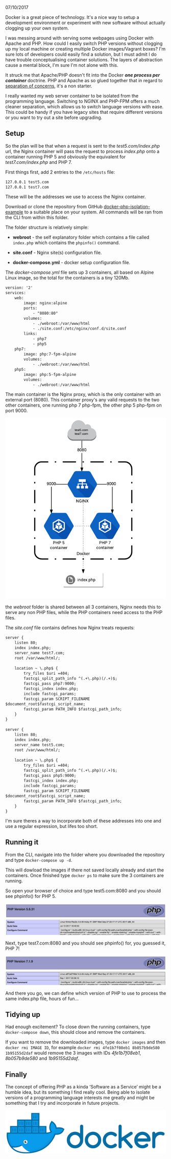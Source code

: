 07/10/2017

Docker is a great piece of technology. It's a nice way to setup a development environment or experiment with new software without actually clogging up your own system. 

I was messing around with serving some webpages using Docker with Apache and PHP. How could I easily switch PHP versions without clogging up my local machine or creating multiple Docker images/Vagrant boxes? I'm sure lots of developers could easily find a solution, but I must admit I do have trouble conceptualising container solutions. The layers of abstraction cause a mental block, I'm sure I'm not alone with this. 

It struck me that Apache/PHP doesn't fit into the Docker ***one process per container*** doctrine. PHP and Apache as so glued together that in regard to [separation of concerns](https://en.wikipedia.org/wiki/Separation_of_concerns), it's a non starter.

I really wanted my web server container to be isolated from the programming language. Switching to NGINX and PHP-FPM offers a much cleaner separation, which allows us to switch language versions with ease. This could be handy if you have legacy sites that require different versions or you want to try out a site before upgrading.

## Setup
So the plan will be that when a request is sent to the *test5.com/index.php* url, the Nginx container will pass the request to process *index.php* onto a container running PHP 5 and obviously the equivalent for *test7.com/index.php* and PHP 7.

First things first, add 2 entries to the `/etc/hosts` file:

```
127.0.0.1 test5.com
127.0.0.1 test7.com 
```

These will be the addresses we use to access the Nginx container.

Download or clone the repository from GitHub [docker-php-isolation-example](https://github.com/johnmccuk/docker-php-isolation-example) to a suitable place on your system. All commands will be ran from the CLI from within this folder.

The folder structure is relatively simple:

* **webroot** - the self explanatory folder which contains a file called `index.php` which contains the `phpinfo()` command.

* **site.conf** - Nginx site(s) configuration file.

* **docker-compose.yml** - docker setup configuration file.
        
 The *docker-compose.yml* file sets up 3 containers, all based on Alpine Linux image, so the total for the containers is a tiny 120Mb.
 
```
version: '2'
services:
    web:
        image: nginx:alpine
        ports:
            - "8080:80"
        volumes:
            - ./webroot:/var/www/html
            - ./site.conf:/etc/nginx/conf.d/site.conf
        links:
            - php7
            - php5
    php7:
        image: php:7-fpm-alpine
        volumes:
            - ./webroot:/var/www/html
    php5:
        image: php:5-fpm-alpine
        volumes:
            - ./webroot:/var/www/html
```
 
The main container is the Nginx proxy, which is the only container with an external port (8080). This container proxy's any valid requests to the two other containers, one running php 7 php-fpm, the other php 5 php-fpm on port 9000.

![phpIsolationDiagram](./images/IsolatingPHPwithDockerContainers/phpIsolationDiagram.png)

the *webroot* folder is shared between all 3 containers, Nginx needs this to serve any non PHP files, while the PHP containers need access to the PHP files.

The *site.conf* file contains defines how Nginx treats requests:

```
server {
    listen 80;
    index index.php;
    server_name test7.com;
    root /var/www/html/;

    location ~ \.php$ {
        try_files $uri =404;
        fastcgi_split_path_info ^(.+\.php)(/.+)$;
        fastcgi_pass php7:9000;
        fastcgi_index index.php;
        include fastcgi_params;
        fastcgi_param SCRIPT_FILENAME $document_root$fastcgi_script_name;
        fastcgi_param PATH_INFO $fastcgi_path_info;
    }
}

server {
    listen 80;
    index index.php;
    server_name test5.com;
    root /var/www/html/;

    location ~ \.php$ {
        try_files $uri =404;
        fastcgi_split_path_info ^(.+\.php)(/.+)$;
        fastcgi_pass php5:9000;
        fastcgi_index index.php;
        include fastcgi_params;
        fastcgi_param SCRIPT_FILENAME $document_root$fastcgi_script_name;
        fastcgi_param PATH_INFO $fastcgi_path_info;
    }
}
```

I'm sure theres a way to incorporate both of these addresses into one and use a regular expression, but lifes too short.

## Running it
From the CLI, navigate into the folder where you downloaded the repository and type `docker-compose up -d`.

This will dowload the images if there not saved locally already and start the containers. Once finished type `docker ps` to make sure the 3 containers are running.

So open your browser of choice and type test5.com:8080 and you should see phpinfo() for PHP 5.

![Screen-Shot-2017-10-07-at-08.04.07](./images/IsolatingPHPwithDockerContainers/Screen-Shot-2017-10-07-at-08.04.07.png)

Next, type test7.com:8080 and you should see phpinfo() for, you guessed it, PHP 7!

![Screen-Shot-2017-10-07-at-08.03.49](./images/IsolatingPHPwithDockerContainers/Screen-Shot-2017-10-07-at-08.03.49.png)

And there you go, we can define which version of PHP to use to process the same index.php file, hours of fun...

## Tidying up
Had enough excitement? To close down the running containers, type `docker-compose down`, this should close and remove the containers. 

If you want to remove the downloaded images, type `docker images` and then `docker rmi IMAGE ID`, for example `docker rmi 4fe1b7f08eb1 8b057b9de580 1b95155d2daf` would remove the 3 images with IDs *4fe1b7f08eb1*, *8b057b9de580* and *1b95155d2daf*.

## Finally
The concept of offering PHP as a kinda ‘Software as a Service’ might be a humble idea, but its something I find really cool. Being able to isolate versions of a programming language interests me greatly and might be something that I try and incorporate in future projects.

![horizontal_large](./images/IsolatingPHPwithDockerContainers/horizontal_large.png)











